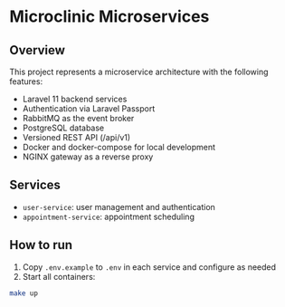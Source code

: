 # Microclinic Microservices

## Overview

This project represents a microservice architecture with the following features:

- Laravel 11 backend services
- Authentication via Laravel Passport
- RabbitMQ as the event broker
- PostgreSQL database
- Versioned REST API (/api/v1)
- Docker and docker-compose for local development
- NGINX gateway as a reverse proxy

## Services

- `user-service`: user management and authentication
- `appointment-service`: appointment scheduling

## How to run

1. Copy `.env.example` to `.env` in each service and configure as needed
2. Start all containers:

```bash
make up
